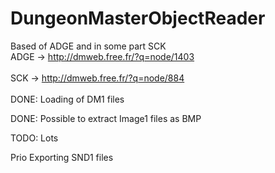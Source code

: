 # DungeonMasterObjectReader
Based of ADGE and in some part SCK
<br>ADGE -> http://dmweb.free.fr/?q=node/1403</br>
<br>SCK -> http://dmweb.free.fr/?q=node/884</br>
</br>
DONE: Loading of DM1 files

DONE: Possible to extract Image1 files as BMP

TODO: Lots

Prio Exporting SND1 files

